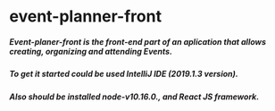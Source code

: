 # event-planner-front
##### Event-planer-front is the front-end part of an aplication that allows creating, organizing and attending Events. 
##### To get it started could be used IntelliJ IDE (2019.1.3 version).
##### Also should be installed node-v10.16.0., and React JS framework.  

